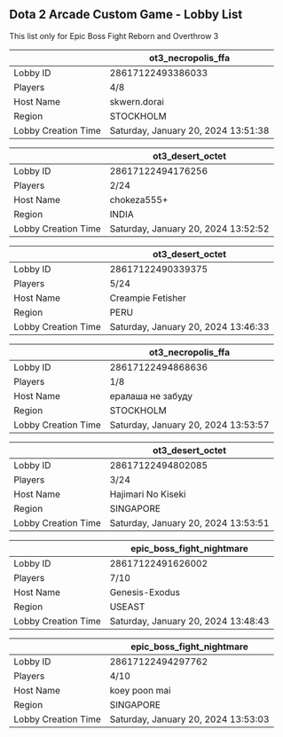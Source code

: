 ## Dota 2 Arcade Custom Game - Lobby List

This list only for Epic Boss Fight Reborn and Overthrow 3

|  | ot3_necropolis_ffa |
| ------ | ------ |
| Lobby ID | 28617122493386033 |
| Players | 4/8 |
| Host Name | skwern.dorai |
| Region | STOCKHOLM |
| Lobby Creation Time | Saturday, January 20, 2024 13:51:38 |


|  | ot3_desert_octet |
| ------ | ------ |
| Lobby ID | 28617122494176256 |
| Players | 2/24 |
| Host Name | chokeza555+ |
| Region | INDIA |
| Lobby Creation Time | Saturday, January 20, 2024 13:52:52 |


|  | ot3_desert_octet |
| ------ | ------ |
| Lobby ID | 28617122490339375 |
| Players | 5/24 |
| Host Name | Creampie Fetisher |
| Region | PERU |
| Lobby Creation Time | Saturday, January 20, 2024 13:46:33 |


|  | ot3_necropolis_ffa |
| ------ | ------ |
| Lobby ID | 28617122494868636 |
| Players | 1/8 |
| Host Name | ералаша не забуду |
| Region | STOCKHOLM |
| Lobby Creation Time | Saturday, January 20, 2024 13:53:57 |


|  | ot3_desert_octet |
| ------ | ------ |
| Lobby ID | 28617122494802085 |
| Players | 3/24 |
| Host Name | Hajimari No Kiseki |
| Region | SINGAPORE |
| Lobby Creation Time | Saturday, January 20, 2024 13:53:51 |


|  | epic_boss_fight_nightmare |
| ------ | ------ |
| Lobby ID | 28617122491626002 |
| Players | 7/10 |
| Host Name | Genesis-Exodus |
| Region | USEAST |
| Lobby Creation Time | Saturday, January 20, 2024 13:48:43 |


|  | epic_boss_fight_nightmare |
| ------ | ------ |
| Lobby ID | 28617122494297762 |
| Players | 4/10 |
| Host Name | koey poon mai |
| Region | SINGAPORE |
| Lobby Creation Time | Saturday, January 20, 2024 13:53:03 |


